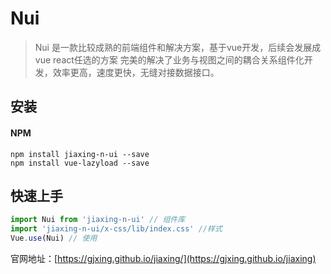 # Nui

> Nui 是一款比较成熟的前端组件和解决方案，基于vue开发，后续会发展成vue react任选的方案 完美的解决了业务与视图之间的耦合关系组件化开发，效率更高，速度更快，无缝对接数据接口。

## 安装

#### NPM

```shell
npm install jiaxing-n-ui --save
npm install vue-lazyload --save
```

## 快速上手

```js
import Nui from 'jiaxing-n-ui' // 组件库
import 'jiaxing-n-ui/x-css/lib/index.css' //样式
Vue.use(Nui) // 使用
```

官网地址：[https://gjxing.github.io/jiaxing/](https://gjxing.github.io/jiaxing)




